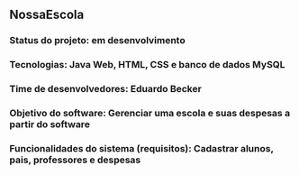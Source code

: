 ## NossaEscola

### **Status do projeto:** em desenvolvimento
### **Tecnologias:** Java Web, HTML, CSS e banco de dados MySQL
### **Time de desenvolvedores:** Eduardo Becker
### **Objetivo do software:** Gerenciar uma escola e suas despesas a partir do software
### **Funcionalidades do sistema (requisitos):** Cadastrar alunos, pais, professores e despesas
